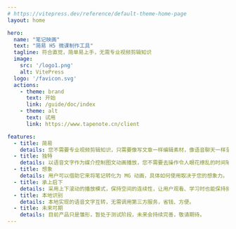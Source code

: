 ```yaml
---
# https://vitepress.dev/reference/default-theme-home-page
layout: home

hero:
  name: "笔记映画"
  text: "简易 H5 微课制作工具"
  tagline: 符合直觉，简单易上手，无需专业视频剪辑知识
  image: 
    src: '/logo1.png'
    alt: VitePress
  logo: '/favicon.svg'
  actions:
    - theme: brand
      text: 开始
      link: /guide/doc/index
    - theme: alt
      text: 试用
      link: https://www.tapenote.cn/client

features:
  - title: 简易
    details: 您不需要专业视频剪辑知识，只需要像写文章一样编辑素材，像语音聊天一样录制音频。
  - title: 独特
    details: 以语音文字作为媒介控制图文动画播放，您不需要去操作令人眼花缭乱的时间轴。
  - title: 想象
    details: 用户可以借助它来将笔记转化为 MG 动画，具体如何使用取决于您的想象力。
  - title: 承上启下
    details: 采用上下滚动的播放模式，保持空间的连续性，让用户观看、学习时也能保持接收信息的连续性。
  - title: 本地识别
    details: 本地实现的语音文字互转，无需调用第三方服务，省钱、方便。
  - title: 未来可期
    details: 目前产品只是雏形，暂处于测试阶段，未来会持续完善，敬请期待。
---
```





<script setup lang="ts"></script>

<Support />


<style scoped></style>